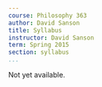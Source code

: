 ```yaml
---
course: Philosophy 363
author: David Sanson 
title: Syllabus 
instructor: David Sanson
term: Spring 2015 
section: syllabus 
...
```


Not yet available.
